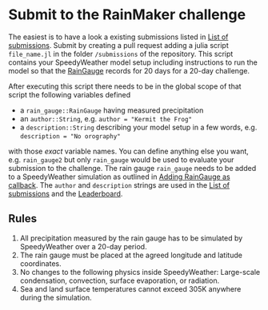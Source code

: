 # Submit to the RainMaker challenge

The easiest is to have a look a existing submissions listed in
[List of submissions](@ref). Submit by creating a pull request
adding a julia script `file_name.jl` in the folder `/submissions`
of the repository. This script contains your SpeedyWeather
model setup including instructions to run the model so
that the [RainGauge](@ref) records for 20 days for a 20-day challenge.

After executing this script there needs
to be in the global scope of that script the following variables defined

- a `rain_gauge::RainGauge` having measured precipitation
- an `author::String`, e.g. `author = "Kermit the Frog"`
- a `description::String` describing your model setup in a few words, e.g. `description = "No orography"`

with those *exact* variable names. You can define anything else you want,
e.g. `rain_gauge2` but only `rain_gauge` would be used to evaluate your
submission to the challenge.
The rain gauge `rain_gauge` needs to be added to a SpeedyWeather simulation
as outlined in [Adding RainGauge as callback](@ref).
The `author` and `description` strings are used in the [List of submissions](@ref) and
the [Leaderboard](@ref).

## Rules

1. All precipitation measured by the rain gauge has to be simulated by SpeedyWeather over a 20-day period.
2. The rain gauge must be placed at the agreed longitude and latitude coordinates.
3. No changes to the following physics inside SpeedyWeather: Large-scale condensation, convection, surface evaporation, or radiation.
4. Sea and land surface temperatures cannot exceed 305K anywhere during the simulation.